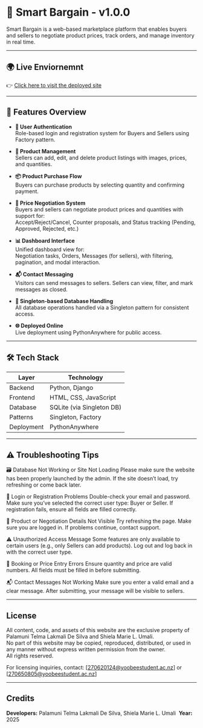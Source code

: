 # 🛒 Smart Bargain - v1.0.0

Smart Bargain is a web-based marketplace platform that enables buyers and sellers to negotiate product prices, track orders, and manage inventory in real time.

---

## 🌍 Live Enviornemnt 

👉 [Click here to visit the deployed site](https://lakmali.pythonanywhere.com/)

---

## 🧩 Features Overview

- **🔐 User Authentication**  
  Role-based login and registration system for Buyers and Sellers using Factory pattern.

- **🛒 Product Management**  
  Sellers can add, edit, and delete product listings with images, prices, and quantities.

- **📦 Product Purchase Flow**  
  Buyers can purchase products by selecting quantity and confirming payment.

- **🤝 Price Negotiation System**  
  Buyers and sellers can negotiate product prices and quantities with support for:  
  Accept/Reject/Cancel, Counter proposals, and Status tracking (Pending, Approved, Rejected, etc.)

- **📊 Dashboard Interface**  
  Unified dashboard view for:  
  Negotiation tasks, Orders, Messages (for sellers), with filtering, pagination, and modal interaction.

- **📬 Contact Messaging**  
  Visitors can send messages to sellers. Sellers can view, filter, and mark messages as closed.

- **📁 Singleton-based Database Handling**  
  All database operations handled via a Singleton pattern for consistent access.

- **🌐 Deployed Online**  
  Live deployment using PythonAnywhere for public access.

---

## 🛠 Tech Stack

| Layer        | Technology               |
|--------------|---------------------------|
| Backend      | Python, Django            |
| Frontend     | HTML, CSS, JavaScript     |
| Database     | SQLite (via Singleton DB) |
| Patterns     | Singleton, Factory        |
| Deployment   | PythonAnywhere            |


---
## ⚠️ Troubleshooting Tips

🗃️ Database Not Working or Site Not Loading
Please make sure the website has been properly launched by the admin. If the site doesn’t load, try refreshing or come back later.

🔐 Login or Registration Problems
Double-check your email and password.
Make sure you’ve selected the correct user type: Buyer or Seller.
If registration fails, ensure all fields are filled correctly.

🛒 Product or Negotiation Details Not Visible
Try refreshing the page.
Make sure you are logged in.
If problems continue, contact support.

⚠️ Unauthorized Access Message
Some features are only available to certain users (e.g., only Sellers can add products).
Log out and log back in with the correct user type.

📅 Booking or Price Entry Errors
Ensure quantity and price are valid numbers.
All fields must be filled in before submitting.

📬 Contact Messages Not Working
Make sure you enter a valid email and a clear message.
After submitting, your message will be visible to sellers.

---

## License

All content, code, and assets of this website are the exclusive property of Palamuni Telma Lakmali De Silva and Shiela Marie L. Umali.  
No part of this website may be copied, reproduced, distributed, or used in any manner without express written permission from the owner.  
All rights reserved.

For licensing inquiries, contact: [270620124@yoobeestudent.ac.nz] or [270650805@yoobeestudent.ac.nz]

---

## Credits

**Developers:** Palamuni Telma Lakmali De Silva, Shiela Marie L. Umali  
**Year:** 2025  

 

